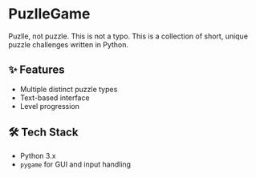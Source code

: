 # PuzlleGame

Puzlle, not puzzle. This is not a typo. This is a collection of short, unique puzzle challenges written in Python.

## ✨ Features
- Multiple distinct puzzle types
- Text-based interface
- Level progression

## 🛠️ Tech Stack
- Python 3.x
- `pygame` for GUI and input handling
